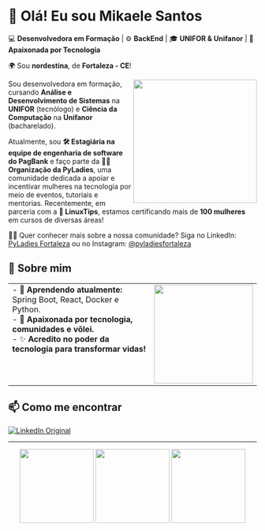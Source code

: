 # 👋 Olá! Eu sou Mikaele Santos

💻 **Desenvolvedora em Formação** | ⚙️ **BackEnd** | 🎓 **UNIFOR & Unifanor** | 🚀 **Apaixonada por Tecnologia**

🌍 Sou **nordestina**, de **Fortaleza - CE**!


<img src="https://media.giphy.com/media/l44Qqz6gO6JiVV3pu/giphy.gif" width="250" align="right">

Sou desenvolvedora em formação, cursando **Análise e Desenvolvimento de Sistemas** na **UNIFOR** (tecnólogo) e **Ciência da Computação** na **Unifanor** (bacharelado).

Atualmente, sou **🛠️ Estagiária na equipe de engenharia de software do PagBank** e faço parte da **🌵🌸 Organização da PyLadies**, uma comunidade dedicada a apoiar e incentivar mulheres na tecnologia por meio de eventos, tutoriais e mentorias. Recentemente, em parceria com a **🐧 LinuxTips**, estamos certificando mais de **100 mulheres** em cursos de diversas áreas!

👩‍💻 Quer conhecer mais sobre a nossa comunidade? Siga no LinkedIn: [PyLadies Fortaleza](https://www.linkedin.com/company/pyladiesfortaleza/?viewAsMember=true) ou no Instagram: [@pyladiesfortaleza](https://www.instagram.com/pyladiesfortaleza/)

## 🚀 Sobre mim
<table>
  <tr>
    <td valign="top">
      - 🌱 <strong>Aprendendo atualmente:</strong> Spring Boot, React, Docker e Python.<br>
      - 💜 <strong>Apaixonada por tecnologia, comunidades e vôlei.</strong><br>
      - ✨ <strong>Acredito no poder da tecnologia para transformar vidas!</strong>
    </td>
    <td valign="center">
      <img src="https://media.giphy.com/media/QTfX9Ejfra3ZmNxh6B/giphy.gif" width="200">
    </td>
  </tr>
</table>

## 📫 Como me encontrar  
[![LinkedIn Original](https://img.shields.io/badge/LinkedIn-MikaeleSantos-blue?style=for-the-badge&logo=linkedin)](https://www.linkedin.com/in/mikaele-s/)  

---


<div align="center">
  <img src="https://media0.giphy.com/media/v1.Y2lkPTc5MGI3NjExd25kd3h4emRiODQzaXJveHVjcTk4dG15bnhlbGI1NmV0bnhkNTlyZyZlcD12MV9pbnRlcm5hbF9naWZfYnlfaWQmY3Q9Zw/fRgwpuil2wHww7OXjT/giphy.gif" width="150">
   <img src="https://media.giphy.com/media/gDPxwdP6SKFnsWDJ2u/giphy.gif" width="150">
  <img src="https://media.giphy.com/media/lJNoBCvQYp7nq/giphy.gif" width="150">
</div>
